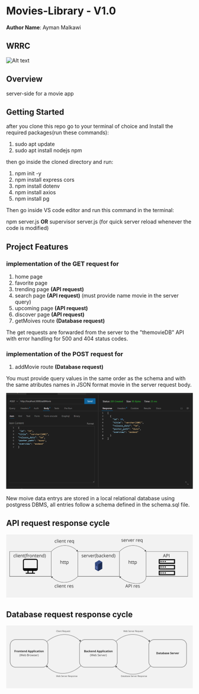 # Movies-Library - V1.0

**Author Name**: Ayman Malkawi

## WRRC
![Alt text](https://davisgitonga.dev/_next/image?url=%2F_next%2Fstatic%2Fmedia%2Fbanner.aa762b2d.png&w=3840&q=75)

## Overview
server-side for a movie app
## Getting Started
after you clone this repo go to your terminal of choice and Install the required packages(run these commands):
1. sudo apt update
2. sudo apt install nodejs npm



then go inside the cloned directory and run:
1. npm init -y
2. npm install express cors
3. npm install dotenv
4. npm install axios
5. npm install pg


Then go inside VS code editor and run this command in the terminal:


npm server.js **OR** supervisor server.js (for quick server reload whenever the code is modified)
## Project Features
### implementation of the GET request for 
1. home page
2. favorite page 
3. trending page **(API request)**
4. search page **(API request)** (must provide name movie in the server query)
5. upcoming page **(API request)**
6. discover page **(API request)**
7. getMoives route **(Database request)**

The get requests are forwarded from the server to the "themovieDB" API
with error handling for 500 and 404 status codes.

### implementation of the POST request for
1. addMovie route **(Database request)** 

You must provide query values in the same order as the schema and with the same atributes names in JSON format movie in the server request body.

![Alt text](./assets/images/Screenshot%202023-03-23%20144016.png)

New moive data entrys are stored in a local relational database using postgress DBMS, all entries follow a schema defined in the schema.sql file.
## API request response cycle
![Alt text](./assets/images/Screenshot%202023-03-21%20170838.png)

## Database request response cycle
![Alt text](./assets/images/Screenshot%202023-03-23%20142746.png)
